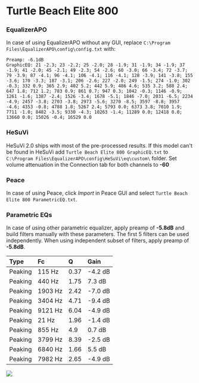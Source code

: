 # Turtle Beach Elite 800

### EqualizerAPO
In case of using EqualizerAPO without any GUI, replace `C:\Program Files\EqualizerAPO\config\config.txt`
with:
```
Preamp: -6.1dB
GraphicEQ: 21 -2.3; 23 -2.2; 25 -2.0; 28 -1.9; 31 -1.9; 34 -1.9; 37 -1.9; 41 -2.0; 45 -2.1; 49 -2.3; 54 -2.6; 60 -3.0; 66 -3.4; 72 -3.7; 79 -3.9; 87 -4.1; 96 -4.1; 106 -4.1; 116 -4.1; 128 -3.9; 141 -3.8; 155 -3.6; 170 -3.3; 187 -3.1; 206 -2.6; 227 -2.0; 249 -1.5; 274 -1.0; 302 -0.3; 332 0.9; 365 2.9; 402 5.2; 442 5.9; 486 4.6; 535 3.2; 588 2.4; 647 1.8; 712 1.2; 783 0.9; 861 0.7; 947 0.3; 1042 -0.3; 1146 -0.9; 1261 -1.6; 1387 -2.4; 1526 -3.4; 1678 -5.1; 1846 -7.0; 2031 -6.5; 2234 -4.9; 2457 -3.8; 2703 -3.8; 2973 -5.6; 3270 -8.5; 3597 -8.8; 3957 -4.6; 4353 -0.8; 4788 1.8; 5267 2.4; 5793 0.0; 6373 3.8; 7010 1.9; 7711 -1.0; 8482 -3.5; 9330 -4.3; 10263 -1.4; 11289 0.0; 12418 0.0; 13660 0.0; 15026 -0.4; 16529 0.0
```

### HeSuVi
HeSuVi 2.0 ships with most of the pre-processed results. If this model can't be found in HeSuVi add
`Turtle Beach Elite 800 GraphicEQ.txt` to `C:\Program Files\EqualizerAPO\config\HeSuVi\eq\custom\` folder.
Set volume attenuation in the Connection tab for both channels to **-60**

### Peace
In case of using Peace, click *Import* in Peace GUI and select `Turtle Beach Elite 800 ParametricEQ.txt`.

### Parametric EQs
In case of using other parametric equalizer, apply preamp of **-5.8dB** and build filters manually
with these parameters. The first 5 filters can be used independently.
When using independent subset of filters, apply preamp of **-5.8dB**.

| Type    | Fc      |    Q | Gain    |
|:--------|:--------|:-----|:--------|
| Peaking | 115 Hz  | 0.37 | -4.2 dB |
| Peaking | 440 Hz  | 1.75 | 7.3 dB  |
| Peaking | 1903 Hz | 2.42 | -7.0 dB |
| Peaking | 3404 Hz | 4.71 | -9.4 dB |
| Peaking | 9121 Hz | 6.04 | -4.9 dB |
| Peaking | 21 Hz   | 1.96 | -1.4 dB |
| Peaking | 855 Hz  | 4.9  | 0.7 dB  |
| Peaking | 3799 Hz | 8.39 | -2.5 dB |
| Peaking | 6840 Hz | 1.66 | 5.5 dB  |
| Peaking | 7982 Hz | 2.65 | -4.9 dB |

![](https://raw.githubusercontent.com/jaakkopasanen/AutoEq/master/results/rtings/avg/Turtle%20Beach%20Elite%20800/Turtle%20Beach%20Elite%20800.png)